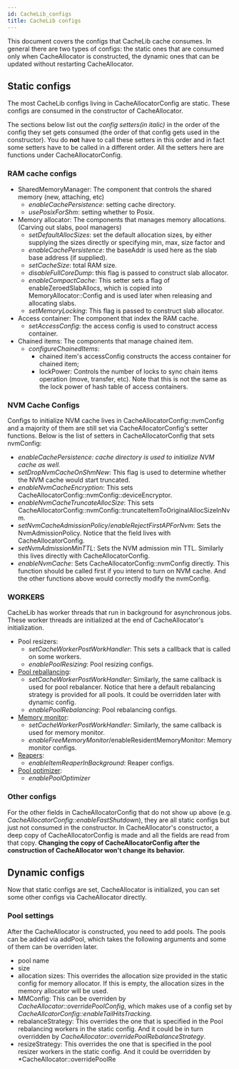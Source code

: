 ```yaml
---
id: CacheLib_configs
title: CacheLib configs
---
```


This document covers the configs that CacheLib cache consumes. In general there are two types of configs: the static ones that are consumed only when CacheAllocator is constructed, the dynamic ones that can be updated without restarting CacheAllocator.

## Static configs

The most CacheLib configs living in CacheAllocatorConfig are static. These configs are consumed in the constructor of CacheAllocator.

The sections below list out the *config setters(in italic)* in the order of the config they set gets consumed (the order of that config gets used in the constructor). You do **not** have to call these setters in this order and in fact some setters have to be called in a different order. All the setters here are functions under CacheAllocatorConfig.

### RAM cache configs

* SharedMemoryManager: The component that controls the shared memory (new, attaching, etc)
   * *enableCachePersistence*: setting cache directory.
   * *usePosixForShm*: setting whether to Posix.
* Memory allocator: The components that manages memory allocations. (Carving out slabs, pool managers)
   * *setDefaultAllocSizes*: set the default allocation sizes, by either supplying the sizes directly or specifying min, max, size factor and
   * *enableCachePersistence*: the baseAddr is used here as the slab base address (if supplied).
   * *setCacheSize*: total RAM size.
   * *disableFullCoreDump*: this flag is passed to construct slab allocator.
   * *enableCompactCache*: This setter sets a flag of enableZeroedSlabAllocs, which is copied into MemoryAllocator::Config and is used later when releasing and allocating slabs.
   * *setMemoryLocking*: This flag is passed to construct slab allocator.
* Access container: The component that index the RAM cache.
   * *setAccessConfig*: the access config is used to construct access container.
* Chained items: The components that manage chained item.
   * *configureChainedItems*:
      * chained item's accessConfig constructs the access container for chained item;
      * lockPower: Controls the number of locks to sync chain items operation (move, transfer, etc). Note that this is not the same as the lock power of hash table of access containers.

### NVM Cache Configs

Configs to initialize NVM cache lives in CacheAllocatorConfig::nvmConfig and a majority of them are still set via CacheAllocatorConfig's setter functions. Below is the list of setters in CacheAllocatorConfig that sets nvmConfig:

* *enableCachePersistence: cache directory is used to initialize NVM cache as well.*
* *setDropNvmCacheOnShmNew*: This flag is used to determine whether the NVM cache would start truncated.
* *enableNvmCacheEncryption*: This sets CacheAllocatorConfig::nvmConfig::deviceEncryptor.
* *enableNvmCacheTruncateAllocSize*: This sets CacheAllocatorConfig::nvmConfig::truncateItemToOriginalAllocSizeInNvm.
* *setNvmCacheAdmissionPolicy*/*enableRejectFirstAPForNvm*: Sets the NvmAdmissionPolicy. Notice that the field lives with CacheAllocatorConfig.
* *setNvmAdmissionMinTTL*: Sets the NVM admission min TTL. Similarly this lives directly with CacheAllocatorConfig.
* *enableNvmCache*: Sets CacheAllocatorConfig::nvmConfig directly. This function should be called first if you intend to turn on NVM cache. And the other functions above would correctly modify the nvmConfig.

### WORKERS

CacheLib has worker threads that run in background for asynchronous jobs. These worker threads are initialized at the end of CacheAllocator's initialization.

* Pool resizers:
   * *setCacheWorkerPostWorkHandler*: This sets a callback that is called on some workers.
   * *enablePoolResizing*: Pool resizing configs.
* [Pool reballancing](pool_rebalance_strategy/):
   * *setCacheWorkerPostWorkHandler*: Similarly, the same callback is used for pool rebalancer. Notice that here a default rebalancing strategy is provided for all pools. It could be overridden later with dynamic config.
   * *enablePoolRebalancing*: Pool rebalancing configs.
* [Memory monitor](oom_protection/):
   * *setCacheWorkerPostWorkHandler*: Similarly, the same callback is used for memory monitor.
   * *enableFreeMemoryMonitor*/enableResidentMemoryMonitor: Memory monitor configs.
* [Reapers](ttl_reaper/#configure-reaper):
   * *enableItemReaperInBackground*: Reaper configs.
* [Pool optimizer](automatic_pool_resizing/):
   * *enablePoolOptimizer*

### Other configs

For the other fields in CacheAllocatorConfig that do not show up above (e.g. *CacheAllocatorConfig::enableFastShutdown*), they are all static configs but just not consumed in the constructor. In CacheAllocator's constructor, a deep copy of CacheAllocatorConfig is made and all the fields are read from that copy. **Changing the copy of CacheAllocatorConfig after the construction of CacheAllocator won't change its behavior.**

## Dynamic configs

Now that static configs are set, CacheAllocator is initialized, you can set some other configs via CacheAllocator directly.

### Pool settings

After the CacheAllocator is constructed, you need to add pools. The pools can be added via addPool, which takes the following arguments and some of them can be overriden later.

* pool name
* size
* allocation sizes: This overrides the allocation size provided in the static config for memory allocator. If this is empty, the allocation sizes in the memory allocator will be used.
* MMConfig: This can be overriden by *CacheAllocator::overridePoolConfig*, which makes use of a config set by *CacheAllcatorConfig::enableTailHitsTracking*.
* rebalanceStrategy: This overrides the one that is specified in the Pool rebalancing workers in the static config. And it could be in turn overridden by *CacheAllocator::overridePoolRebalanceStrategy*.
* resizeStrategy: This overrides the one that is specified in the pool resizer workers in the static config. And it could be overridden by *CacheAllocator::overridePoolRe
